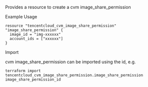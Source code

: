 Provides a resource to create a cvm image_share_permission

Example Usage

```hcl
resource "tencentcloud_cvm_image_share_permission" "image_share_permission" {
  image_id = "img-xxxxxx"
  account_ids = ["xxxxxx"]
}
```

Import

cvm image_share_permission can be imported using the id, e.g.

```
terraform import tencentcloud_cvm_image_share_permission.image_share_permission image_share_permission_id
```